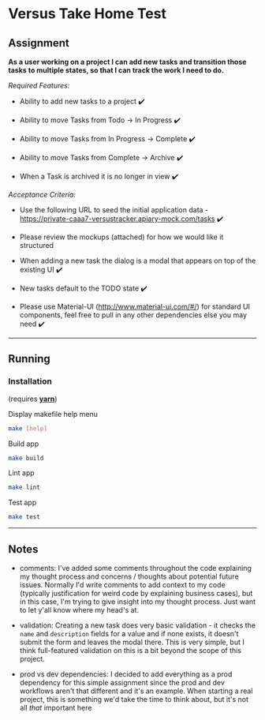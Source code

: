 # Versus Take Home Test

## Assignment

**As a user working on a project I can add new tasks and transition those tasks to multiple states, so that I can track the work I need to do.**

*Required Features:*

* Ability to add new tasks to a project :heavy_check_mark:

* Ability to move Tasks from Todo -> In Progress :heavy_check_mark:

* Ability to move Tasks from In Progress -> Complete  :heavy_check_mark:

* Ability to move Tasks from Complete -> Archive :heavy_check_mark:

* When a Task is archived it is no longer in view :heavy_check_mark:

*Acceptance Criteria:*

* Use the following URL to seed the initial application data - https://private-caaa7-versustracker.apiary-mock.com/tasks :heavy_check_mark:

* Please review the mockups (attached) for how we would like it structured

* When adding a new task the dialog is a modal that appears on top of the existing UI :heavy_check_mark:

* New tasks default to the TODO state :heavy_check_mark:

* Please use Material-UI (http://www.material-ui.com/#/) for standard UI components, feel free to pull in any other dependencies else you may need :heavy_check_mark:


---

## Running

### Installation
(requires [**yarn**](https://yarnpkg.com/lang/en/))

Display makefile help menu
```bash
make [help]
```

Build app
```bash
make build
```

Lint app
```bash
make lint
```

Test app
```bash
make test
```
---


## Notes

* comments: I've added some comments throughout the code explaining my thought process and concerns / thoughts about potential future issues. Normally I'd write comments to add context to my code (typically justification for weird code by explaining business cases), but in this case, I'm trying to give insight into my thought process. Just want to let y'all know where my head's at.

* validation: Creating a new task does very basic validation - it checks the `name` and `description` fields for a value and if none exists, it doesn't submit the form and leaves the modal there. This is very simple, but I think full-featured validation on this is a bit beyond the scope of this project.

* prod vs dev dependencies: I decided to add everything as a prod dependency for this simple assignment since the prod and dev workflows aren't that different and it's an example. When starting a real project, this is something we'd take the time to think about, but it's not all _that_ important here
